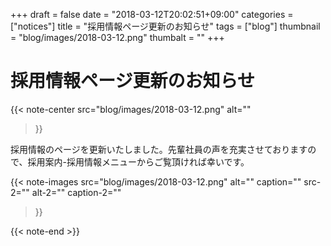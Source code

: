 +++
draft = false
date = "2018-03-12T20:02:51+09:00"
categories = ["notices"]
title = "採用情報ページ更新のお知らせ"
tags = ["blog"]
thumbnail = "blog/images/2018-03-12.png"
thumbalt = ""
+++
# 採用情報ページ更新のお知らせ

{{< note-center
    src="blog/images/2018-03-12.png"
    alt=""
>}}

採用情報のページを更新いたしました。先輩社員の声を充実させておりますので、採用案内-採用情報メニューからご覧頂ければ幸いです。

{{< note-images 
    src="blog/images/2018-03-12.png" alt="" caption=""
    src-2="" alt-2="" caption-2=""
>}}



{{< note-end >}}



